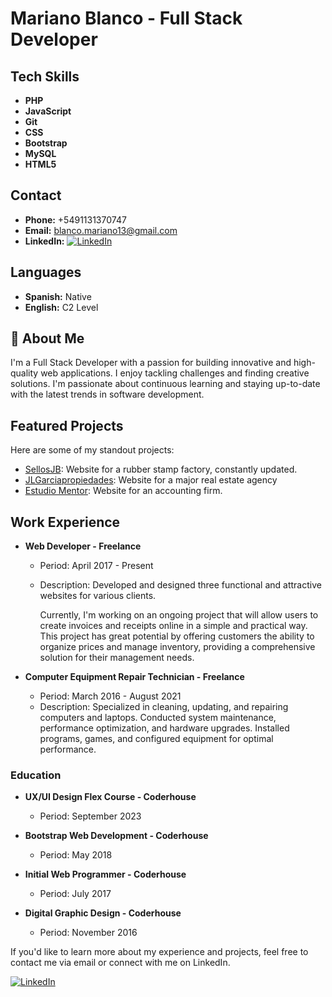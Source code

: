 # Mariano Blanco - Full Stack Developer

## Tech Skills
- **PHP**
- **JavaScript**
- **Git**
- **CSS**
- **Bootstrap**
- **MySQL**
- **HTML5**

## Contact
- **Phone:** +5491131370747
- **Email:** [blanco.mariano13@gmail.com](mailto:blanco.mariano13@gmail.com)
- **LinkedIn:** [![LinkedIn](https://img.shields.io/badge/LinkedIn-Connect-blue)](https://www.linkedin.com/in/blancomariano/)

## Languages
- **Spanish:** Native
- **English:** C2 Level

## 🚀 About Me
I'm a Full Stack Developer with a passion for building innovative and high-quality web applications. I enjoy tackling challenges and finding creative solutions. I'm passionate about continuous learning and staying up-to-date with the latest trends in software development.

## Featured Projects

Here are some of my standout projects:

- [SellosJB](https://www.sellosjb.com.ar/): Website for a rubber stamp factory, constantly updated.
- [JLGarciapropiedades](https://www.jlgarciapropiedades.com.ar/): Website for a major real estate agency
- [Estudio Mentor](http://www.estudiomentor.com.ar/): Website for an accounting firm.

## Work Experience

- **Web Developer - Freelance**
  - Period: April 2017 - Present
  - Description: Developed and designed three functional and attractive websites for various clients. 

    Currently, I'm working on an ongoing project that will allow users to create invoices and receipts online in a simple and practical way. This project has great potential by offering customers the ability to organize prices and manage inventory, providing a comprehensive solution for their management needs.

- **Computer Equipment Repair Technician - Freelance**
  - Period: March 2016 - August 2021
  - Description: Specialized in cleaning, updating, and repairing computers and laptops. Conducted system maintenance, performance optimization, and hardware upgrades. Installed programs, games, and configured equipment for optimal performance.

### Education

- **UX/UI Design Flex Course - Coderhouse**
  - Period: September 2023

- **Bootstrap Web Development - Coderhouse**
  - Period: May 2018

- **Initial Web Programmer - Coderhouse**
  - Period: July 2017

- **Digital Graphic Design - Coderhouse**
  - Period: November 2016

If you'd like to learn more about my experience and projects, feel free to contact me via email or connect with me on LinkedIn.

[![LinkedIn](https://img.shields.io/badge/LinkedIn-Connect-blue)](https://www.linkedin.com/in/blancomariano/)